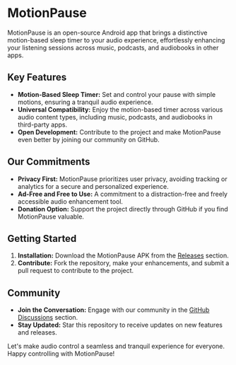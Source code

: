 # MotionPause

MotionPause is an open-source Android app that brings a distinctive motion-based sleep timer to your audio experience, effortlessly enhancing your listening sessions across music, podcasts, and audiobooks in other apps.

## Key Features

- **Motion-Based Sleep Timer:** Set and control your pause with simple motions, ensuring a tranquil audio experience.
- **Universal Compatibility:** Enjoy the motion-based timer across various audio content types, including music, podcasts, and audiobooks in third-party apps.
- **Open Development:** Contribute to the project and make MotionPause even better by joining our community on GitHub.

## Our Commitments

- **Privacy First:** MotionPause prioritizes user privacy, avoiding tracking or analytics for a secure and personalized experience.
- **Ad-Free and Free to Use:** A commitment to a distraction-free and freely accessible audio enhancement tool.
- **Donation Option:** Support the project directly through GitHub if you find MotionPause valuable.

## Getting Started

1. **Installation:** Download the MotionPause APK from the [Releases](https://github.com/Buckwich/MotionPause/releases) section.
2. **Contribute:** Fork the repository, make your enhancements, and submit a pull request to contribute to the project.

## Community

- **Join the Conversation:** Engage with our community in the [GitHub Discussions](https://github.com/your-username/MotionPause/discussions) section.
- **Stay Updated:** Star this repository to receive updates on new features and releases.

Let's make audio control a seamless and tranquil experience for everyone. Happy controlling with MotionPause!
